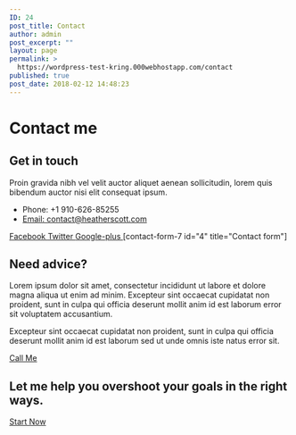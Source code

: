 ```yaml
---
ID: 24
post_title: Contact
author: admin
post_excerpt: ""
layout: page
permalink: >
  https://wordpress-test-kring.000webhostapp.com/contact
published: true
post_date: 2018-02-12 14:48:23
---
```

<h1>Contact me</h1>		
			<h2>Get in touch</h2>		
		<p>Proin gravida nibh vel velit auctor aliquet aenean sollicitudin, lorem quis bibendum auctor nisi elit consequat ipsum.</p>		
					<ul>
							<li >
										Phone: +1 910-626-85255
									</li>
								<li >
					<a href="#">						
										Email: contact@heatherscott.com
					</a>				</li>
						</ul>
							<a href="" target="_blank">
					Facebook
				</a>
							<a href="" target="_blank">
					Twitter
				</a>
							<a href="" target="_blank">
					Google-plus
				</a>
		[contact-form-7 id="4" title="Contact form"]		
			<h2>Need advice?</h2>		
		<p>Lorem ipsum dolor sit amet, consectetur incididunt ut labore et dolore magna aliqua ut enim ad minim. Excepteur sint occaecat cupidatat non proident, sunt in culpa qui officia deserunt mollit anim id est laborum error sit voluptatem accusantium. </p><p>Excepteur sint occaecat cupidatat non proident, sunt in culpa qui officia deserunt mollit anim id est laborum sed ut unde omnis iste natus error sit.</p>		
			<a href="#">
						Call Me
					</a>
			<h2>Let me help you overshoot your goals in the right ways.</h2>		
			<a href="#">
						Start Now
					</a>